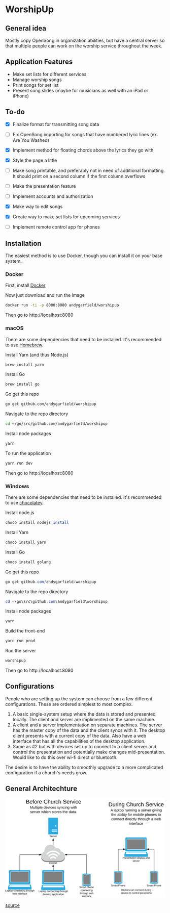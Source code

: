 # WorshipUp

## General idea
Mostly copy OpenSong in organization abilities, but have a central server so that multiple people can work on the worship service throughout the week.

## Application Features
* Make set lists for different services
* Manage worship songs
* Print songs for set list
* Present song slides (maybe for musicians as well with an iPad or iPhone)


## To-do
- [x] Finalize format for transmitting song data
- [ ] Fix OpenSong importing for songs that have numbered lyric lines (ex. Are You Washed)
- [x] Implement method for floating chords above the lyrics they go with
- [x] Style the page a little
- [ ] Make song printable, and preferably not in need of additional formatting. It should print on a second column if the first column overflows
- [ ] Make the presentation feature
- [ ] Implement accounts and authorization
- [x] Make way to edit songs
- [x] Create way to make set lists for upcoming services
- [ ] Implement remote control app for phones


## Installation
The easiest method is to use Docker, though you can install it on your base system.

### Docker
First, install [Docker](https://www.docker.com/community-edition)

Now just download and run the image
```bash
docker run -ti -p 8080:8080 andygarfield/worshipup
```

Then go to http://localhost:8080

### macOS
There are some dependencies that need to be installed. It's recommended to use [Homebrew](https://brew.sh/).

Install Yarn (and thus Node.js)
```bash
brew install yarn
```

Install Go
```bash
brew install go
```

Go get this repo
```bash
go get github.com/andygarfield/worshipup
```

Navigate to the repo directory
```bash
cd ~/go/src/github.com/andygarfield/worshipup
```

Install node packages
```bash
yarn
```

To run the application
```bash
yarn run dev
```

Then go to http://localhost:8080

### Windows
There are some dependencies that need to be installed. It's recommended to use [chocolatey](https://chocolatey.org).

Install node.js
```powershell
choco install nodejs.install
```

Install Yarn
```powershell
choco install yarn
```

Install Go
```powershell
choco install golang
```

Go get this repo
```powershell
go get github.com/andygarfield/worshipup
```

Navigate to the repo directory
```powershell
cd ~\go\src\github.com\andygarfield\worshipup
```

Install node packages
```powershell
yarn
```

Build the front-end
```powershell
yarn run prod
```

Run the server
```powershell
worshipup
```

Then go to http://localhost:8080

## Configurations
People who are setting up the system can choose from a few different configurations. These are ordered simplest to most complex.

1. A basic single-system setup where the data is stored and presented locally. The client and server are implimented on the same machine.
2. A client and a server implementation on separate machines. The server has the master copy of the data and the client syncs with it. The desktop client presents with a current copy of the data. Also have a web interface that has all the capabilities of the desktop application.
3. Same as #2 but with devices set up to connect to a client server and control the presentation and potentially make changes mid-presentation. Would like to do this over wi-fi direct or bluetooth.

The desire is to have the ability to smoothly upgrade to a more complicated configuration if a church's needs grow.

## General Architechture
![Architecture Chart](https://github.com/andygarfield/WorshipUp/blob/master/architecture.svg)

[source](https://www.lucidchart.com/invitations/accept/c311a15e-7224-4a86-ba2f-b82a73967ef2)
